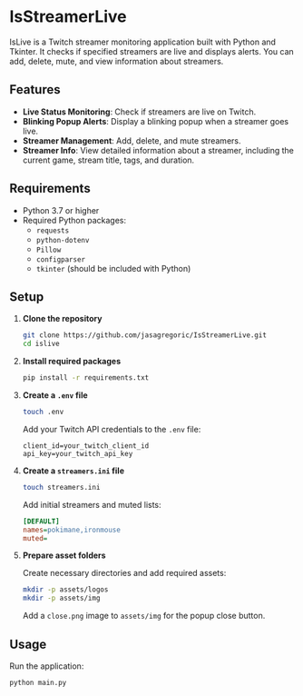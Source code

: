 # IsStreamerLive

IsLive is a Twitch streamer monitoring application built with Python and Tkinter. It checks if specified streamers are live and displays alerts. You can add, delete, mute, and view information about streamers.

## Features

- **Live Status Monitoring**: Check if streamers are live on Twitch.
- **Blinking Popup Alerts**: Display a blinking popup when a streamer goes live.
- **Streamer Management**: Add, delete, and mute streamers.
- **Streamer Info**: View detailed information about a streamer, including the current game, stream title, tags, and duration.

## Requirements

- Python 3.7 or higher
- Required Python packages:
  - `requests`
  - `python-dotenv`
  - `Pillow`
  - `configparser`
  - `tkinter` (should be included with Python)

## Setup

1. **Clone the repository**

    ```bash
    git clone https://github.com/jasagregoric/IsStreamerLive.git
    cd islive
    ```

2. **Install required packages**

    ```bash
    pip install -r requirements.txt
    ```

3. **Create a `.env` file**

    ```bash
    touch .env
    ```

    Add your Twitch API credentials to the `.env` file:

    ```env
    client_id=your_twitch_client_id
    api_key=your_twitch_api_key
    ```

4. **Create a `streamers.ini` file**

    ```bash
    touch streamers.ini
    ```

    Add initial streamers and muted lists:

    ```ini
    [DEFAULT]
    names=pokimane,ironmouse
    muted=
    ```

5. **Prepare asset folders**

    Create necessary directories and add required assets:

    ```bash
    mkdir -p assets/logos
    mkdir -p assets/img
    ```

    Add a `close.png` image to `assets/img` for the popup close button.

## Usage

Run the application:

```bash
python main.py
